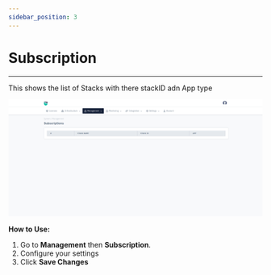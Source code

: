 ```yaml
---
sidebar_position: 3
---
```


# Subscription

---

This shows the list of Stacks with there stackID adn App type

![users](/img/platform/v8/docs/sysSubs.png)

**How to Use:**

1. Go to **Management** then **Subscription**.
2. Configure your settings
3. Click **Save Changes**


